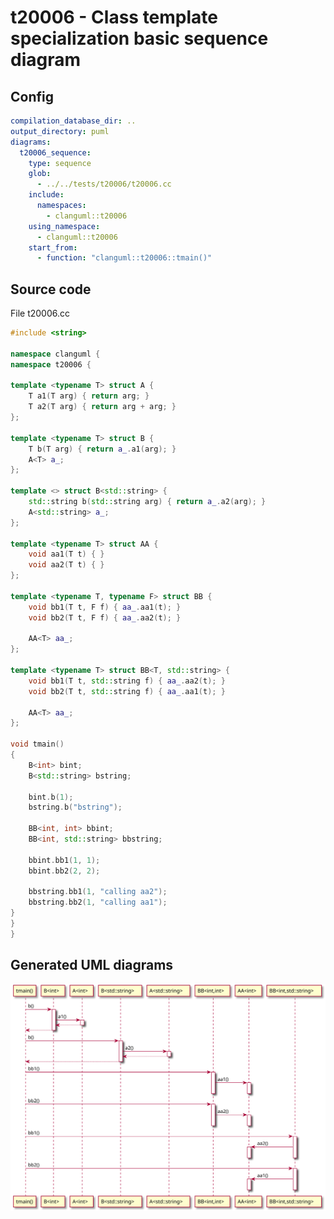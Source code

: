 # t20006 - Class template specialization basic sequence diagram
## Config
```yaml
compilation_database_dir: ..
output_directory: puml
diagrams:
  t20006_sequence:
    type: sequence
    glob:
      - ../../tests/t20006/t20006.cc
    include:
      namespaces:
        - clanguml::t20006
    using_namespace:
      - clanguml::t20006
    start_from:
      - function: "clanguml::t20006::tmain()"
```
## Source code
File t20006.cc
```cpp
#include <string>

namespace clanguml {
namespace t20006 {

template <typename T> struct A {
    T a1(T arg) { return arg; }
    T a2(T arg) { return arg + arg; }
};

template <typename T> struct B {
    T b(T arg) { return a_.a1(arg); }
    A<T> a_;
};

template <> struct B<std::string> {
    std::string b(std::string arg) { return a_.a2(arg); }
    A<std::string> a_;
};

template <typename T> struct AA {
    void aa1(T t) { }
    void aa2(T t) { }
};

template <typename T, typename F> struct BB {
    void bb1(T t, F f) { aa_.aa1(t); }
    void bb2(T t, F f) { aa_.aa2(t); }

    AA<T> aa_;
};

template <typename T> struct BB<T, std::string> {
    void bb1(T t, std::string f) { aa_.aa2(t); }
    void bb2(T t, std::string f) { aa_.aa1(t); }

    AA<T> aa_;
};

void tmain()
{
    B<int> bint;
    B<std::string> bstring;

    bint.b(1);
    bstring.b("bstring");

    BB<int, int> bbint;
    BB<int, std::string> bbstring;

    bbint.bb1(1, 1);
    bbint.bb2(2, 2);

    bbstring.bb1(1, "calling aa2");
    bbstring.bb2(1, "calling aa1");
}
}
}
```
## Generated UML diagrams
![t20006_sequence](./t20006_sequence.svg "Class template specialization basic sequence diagram")
